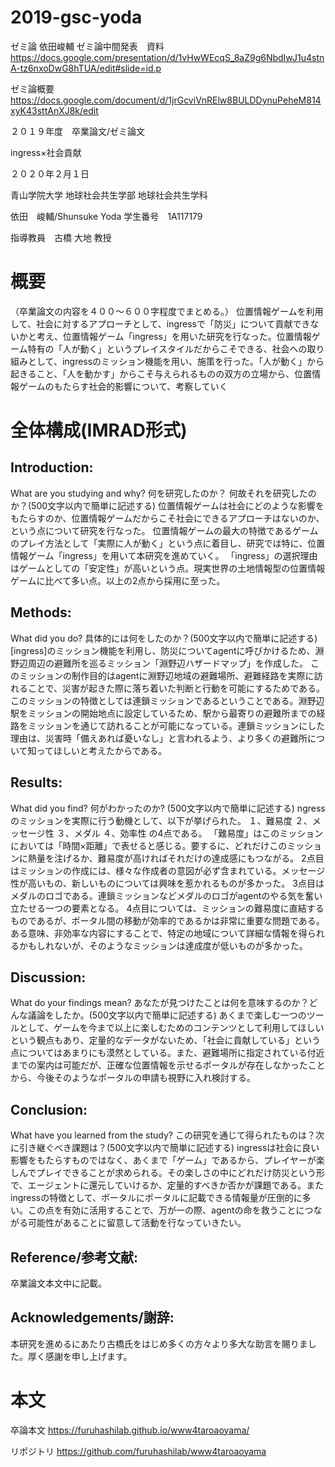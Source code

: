 # 2019-gsc-yoda
ゼミ論 依田峻輔
ゼミ論中間発表　資料
https://docs.google.com/presentation/d/1vHwWEcqS_8aZ9g6NbdIwJ1u4stnA-tz6nxoDwG8hTUA/edit#slide=id.p

ゼミ論概要
https://docs.google.com/document/d/1jrGcviVnRElw8BULDDynuPeheM814xyK43sttAnXJ8k/edit

２０１９年度　卒業論文/ゼミ論文





ingress×社会貢献









２０２０年２月１日


青山学院大学 地球社会共生学部 地球社会共生学科

依田　峻輔/Shunsuke Yoda
学生番号　1A117179


指導教員　古橋 大地 教授




# 概要
（卒業論文の内容を４００〜６００字程度でまとめる。）
位置情報ゲームを利用して、社会に対するアプローチとして、ingressで「防災」について貢献できないかと考え、位置情報ゲーム「ingress」を用いた研究を行なった。位置情報ゲーム特有の「人が動く」というプレイスタイルだからこそできる、社会への取り組みとして、ingressのミッション機能を用い、施策を行った。「人が動く」から起きること、「人を動かす」からこそ与えられるものの双方の立場から、位置情報ゲームのもたらす社会的影響について、考察していく

# 全体構成(IMRAD形式)

## Introduction:
What are you studying and why? 何を研究したのか？ 何故それを研究したのか？(500文字以内で簡単に記述する)
位置情報ゲームは社会にどのような影響をもたらすのか、位置情報ゲームだからこそ社会にできるアプローチはないのか、という点について研究を行なった。
位置情報ゲームの最大の特徴であるゲームのプレイ方法として「実際に人が動く」という点に着目し、研究では特に、位置情報ゲーム「ingress」を用いて本研究を進めていく。
「ingress」の選択理由はゲームとしての「安定性」が高いという点。現実世界の土地情報型の位置情報ゲームに比べて多い点。以上の2点から採用に至った。
## Methods:
What did you do? 具体的には何をしたのか？(500文字以内で簡単に記述する)
[ingress]のミッション機能を利用し、防災についてagentに呼びかけるため、淵野辺周辺の避難所を巡るミッション「淵野辺ハザードマップ」を作成した。
このミッションの制作目的はagentに淵野辺地域の避難場所、避難経路を実際に訪れることで、災害が起きた際に落ち着いた判断と行動を可能にするためである。このミッションの特徴としては連鎖ミッションであるということである。淵野辺駅をミッションの開始地点に設定しているため、駅から最寄りの避難所までの経路をミッションを通じて訪れることが可能になっている。連鎖ミッションにした理由は、災害時「備えあれば憂いなし」と言われるよう、より多くの避難所について知ってほしいと考えたからである。


## Results:
What did you find? 何がわかったのか? (500文字以内で簡単に記述する)
ngressのミッションを実際に行う動機として、以下が挙げられた。
１、難易度
２、メッセージ性
３、メダル
４、効率性
の4点である。
「難易度」はこのミッションにおいては「時間×距離」で表せると感じる。要するに、どれだけこのミッションに熱量を注げるか、難易度が高ければそれだけの達成感にもつながる。
2点目はミッションの作成には、様々な作成者の意図が必ず含まれている。メッセージ性が高いもの、新しいものについては興味を惹かれるものが多かった。
3点目はメダルのロゴである。連鎖ミッションなどメダルのロゴがagentのやる気を奮い立たせる一つの要素となる。
4点目については、ミッションの難易度に直結するものであるが、ポータル間の移動が効率的であるかは非常に重要な問題である。ある意味、非効率な内容にすることで、特定の地域について詳細な情報を得られるかもしれないが、そのようなミッションは達成度が低いものが多かった。


## Discussion:
What do your findings mean? あなたが見つけたことは何を意味するのか？どんな議論をしたか。(500文字以内で簡単に記述する)
あくまで楽しむ一つのツールとして、ゲームを今まで以上に楽しむためのコンテンツとして利用してほしいという観点もあり、定量的なデータがないため、「社会に貢献している」という点についてはあまりにも漠然としている。また、避難場所に指定されている付近までの案内は可能だが、正確な位置情報を示せるポータルが存在しなかったことから、今後そのようなポータルの申請も視野に入れ検討する。

## Conclusion:
What have you learned from the study? この研究を通じて得られたものは？次に引き継ぐべき課題は？(500文字以内で簡単に記述する)
ingressは社会に良い影響をもたらすものではなく、あくまで「ゲーム」であるから、プレイヤーが楽しんでプレイできることが求められる。その楽しさの中にどれだけ防災という形で、エージェントに還元していけるか、定量的すべきか否かが課題である。またingressの特徴として、ポータルにポータルに記載できる情報量が圧倒的に多い。この点を有効に活用することで、万が一の際、agentの命を救うことにつながる可能性があることに留意して活動を行なっていきたい。
## Reference/参考文献:
卒業論文本文中に記載。

## Acknowledgements/謝辞:
本研究を進めるにあたり古橋氏をはじめ多くの方々より多大な助言を賜りました。厚く感謝を申し上げます。

# 本文




卒論本文
https://furuhashilab.github.io/www4taroaoyama/


リポジトリ
https://github.com/furuhashilab/www4taroaoyama


